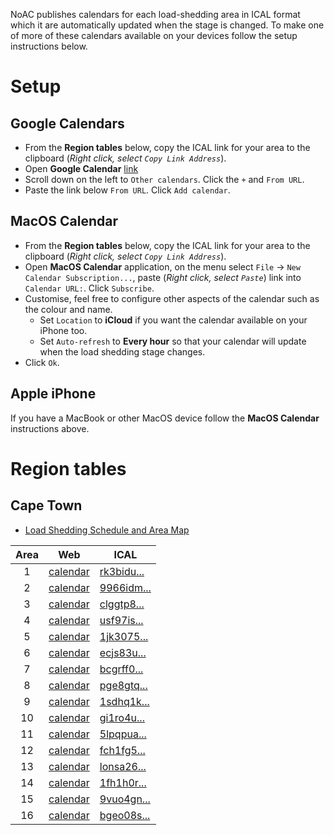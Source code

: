 NoAC publishes calendars for each load-shedding area in ICAL format which it are automatically updated when the stage is changed.
To make one of more of these calendars available on your devices follow the setup instructions below.

# Setup

## Google Calendars

* From the **Region tables** below, copy the ICAL link for your area to the clipboard (*Right click, select `Copy Link Address`*).
* Open **Google Calendar** [link](https://calendar.google.com/)
* Scroll down on the left to `Other calendars`. Click the `+` and `From URL`.
* Paste the link below `From URL`. Click `Add calendar`.

## MacOS Calendar

* From the **Region tables** below, copy the ICAL link for your area to the clipboard (*Right click, select `Copy Link Address`*).
* Open **MacOS Calendar** application, on the menu select `File` -> `New Calendar Subscription...`, paste (*Right click, select `Paste`*) link into `Calendar URL:`. Click `Subscribe`.
* Customise, feel free to configure other aspects of the calendar such as the colour and name.
  * Set `Location` to **iCloud** if you want the calendar available on your iPhone too.
  * Set `Auto-refresh` to **Every hour** so that your calendar will update when the load shedding stage changes.
* Click `Ok`.

## Apple iPhone

If you have a MacBook or other MacOS device follow the **MacOS Calendar** instructions above.

# Region tables

## Cape Town

* [Load Shedding Schedule and Area Map](https://resource.capetown.gov.za/documentcentre/Documents/Procedures%2c%20guidelines%20and%20regulations/Load_Shedding_All_Areas_Schedule_and_Map.pdf)

<!-- BEGIN: CPT Area Table -->

| Area | Web | ICAL |
|:---:|---|---|
| 1 | [calendar](https://calendar.google.com/calendar/embed?src=rk3biduv8optsvl1ksiblvmb1o%40group.calendar.google.com&ctz=Africa%2FJohannesburg) | [rk3bidu...](https://calendar.google.com/calendar/ical/rk3biduv8optsvl1ksiblvmb1o%40group.calendar.google.com/public/basic.ics) |
| 2 | [calendar](https://calendar.google.com/calendar/embed?src=9966idm7o9ds8spsded92sqno0%40group.calendar.google.com&ctz=Africa%2FJohannesburg) | [9966idm...](https://calendar.google.com/calendar/ical/9966idm7o9ds8spsded92sqno0%40group.calendar.google.com/public/basic.ics) |
| 3 | [calendar](https://calendar.google.com/calendar/embed?src=clggtp82ud75s6efvjhmb9tk38%40group.calendar.google.com&ctz=Africa%2FJohannesburg) | [clggtp8...](https://calendar.google.com/calendar/ical/clggtp82ud75s6efvjhmb9tk38%40group.calendar.google.com/public/basic.ics) |
| 4 | [calendar](https://calendar.google.com/calendar/embed?src=usf97isjts3sommnbo6s503jac%40group.calendar.google.com&ctz=Africa%2FJohannesburg) | [usf97is...](https://calendar.google.com/calendar/ical/usf97isjts3sommnbo6s503jac%40group.calendar.google.com/public/basic.ics) |
| 5 | [calendar](https://calendar.google.com/calendar/embed?src=1jk3075g2j3uu6oavva1oa9lt0%40group.calendar.google.com&ctz=Africa%2FJohannesburg) | [1jk3075...](https://calendar.google.com/calendar/ical/1jk3075g2j3uu6oavva1oa9lt0%40group.calendar.google.com/public/basic.ics) |
| 6 | [calendar](https://calendar.google.com/calendar/embed?src=ecjs83uced2atph999gjto5doc%40group.calendar.google.com&ctz=Africa%2FJohannesburg) | [ecjs83u...](https://calendar.google.com/calendar/ical/ecjs83uced2atph999gjto5doc%40group.calendar.google.com/public/basic.ics) |
| 7 | [calendar](https://calendar.google.com/calendar/embed?src=bcgrff04625dgput3ddls2fdas%40group.calendar.google.com&ctz=Africa%2FJohannesburg) | [bcgrff0...](https://calendar.google.com/calendar/ical/bcgrff04625dgput3ddls2fdas%40group.calendar.google.com/public/basic.ics) |
| 8 | [calendar](https://calendar.google.com/calendar/embed?src=pge8gtq5vekfdnogbihr3che2s%40group.calendar.google.com&ctz=Africa%2FJohannesburg) | [pge8gtq...](https://calendar.google.com/calendar/ical/pge8gtq5vekfdnogbihr3che2s%40group.calendar.google.com/public/basic.ics) |
| 9 | [calendar](https://calendar.google.com/calendar/embed?src=1sdhq1k4vg0b163a0b6tvulf2c%40group.calendar.google.com&ctz=Africa%2FJohannesburg) | [1sdhq1k...](https://calendar.google.com/calendar/ical/1sdhq1k4vg0b163a0b6tvulf2c%40group.calendar.google.com/public/basic.ics) |
| 10 | [calendar](https://calendar.google.com/calendar/embed?src=gi1ro4ujidhcushpi16v91341c%40group.calendar.google.com&ctz=Africa%2FJohannesburg) | [gi1ro4u...](https://calendar.google.com/calendar/ical/gi1ro4ujidhcushpi16v91341c%40group.calendar.google.com/public/basic.ics) |
| 11 | [calendar](https://calendar.google.com/calendar/embed?src=5lpqpua1elg492jtlpj33odj30%40group.calendar.google.com&ctz=Africa%2FJohannesburg) | [5lpqpua...](https://calendar.google.com/calendar/ical/5lpqpua1elg492jtlpj33odj30%40group.calendar.google.com/public/basic.ics) |
| 12 | [calendar](https://calendar.google.com/calendar/embed?src=fch1fg52mb1m3cg252qnv9eao8%40group.calendar.google.com&ctz=Africa%2FJohannesburg) | [fch1fg5...](https://calendar.google.com/calendar/ical/fch1fg52mb1m3cg252qnv9eao8%40group.calendar.google.com/public/basic.ics) |
| 13 | [calendar](https://calendar.google.com/calendar/embed?src=lonsa26tjpj1ov1i4budkmao14%40group.calendar.google.com&ctz=Africa%2FJohannesburg) | [lonsa26...](https://calendar.google.com/calendar/ical/lonsa26tjpj1ov1i4budkmao14%40group.calendar.google.com/public/basic.ics) |
| 14 | [calendar](https://calendar.google.com/calendar/embed?src=1fh1h0rf2gkq8l1vvhj0lpmu14%40group.calendar.google.com&ctz=Africa%2FJohannesburg) | [1fh1h0r...](https://calendar.google.com/calendar/ical/1fh1h0rf2gkq8l1vvhj0lpmu14%40group.calendar.google.com/public/basic.ics) |
| 15 | [calendar](https://calendar.google.com/calendar/embed?src=9vuo4gnp4j2q0a456termlao58%40group.calendar.google.com&ctz=Africa%2FJohannesburg) | [9vuo4gn...](https://calendar.google.com/calendar/ical/9vuo4gnp4j2q0a456termlao58%40group.calendar.google.com/public/basic.ics) |
| 16 | [calendar](https://calendar.google.com/calendar/embed?src=bgeo08si4e4feo4cmag3mjh0us%40group.calendar.google.com&ctz=Africa%2FJohannesburg) | [bgeo08s...](https://calendar.google.com/calendar/ical/bgeo08si4e4feo4cmag3mjh0us%40group.calendar.google.com/public/basic.ics) |

<!-- END: CPT Area Table -->

